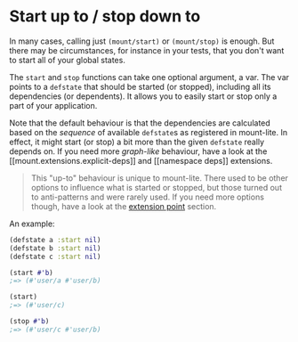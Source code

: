 # Start up to / stop down to

In many cases, calling just `(mount/start)` or `(mount/stop)` is enough.
But there may be circumstances, for instance in your tests, that you don't want to start all of your global states.

The `start` and `stop` functions can take one optional argument, a var.
The var points to a `defstate` that should be started (or stopped), including all its dependencies (or dependents).
It allows you to easily start or stop only a part of your application.

Note that the default behaviour is that the dependencies are calculated based on the _sequence_ of available `defstate`s as registered in mount-lite.
In effect, it might start (or stop) a bit more than the given `defstate` really depends on.
If you need more _graph-like_ behaviour, have a look at the [[mount.extensions.explicit-deps]] and [[namespace deps]] extensions.

> This "up-to" behaviour is unique to mount-lite.
> There used to be other options to influence what is started or stopped, but those turned out to anti-patterns and were rarely used.
> If you need more options though, have a look at the [extension point](05-extension-point.md) section.

An example:

```clj
(defstate a :start nil)
(defstate b :start nil)
(defstate c :start nil)

(start #'b)
;=> (#'user/a #'user/b)

(start)
;=> (#'user/c)

(stop #'b)
;=> (#'user/c #'user/b)
```
